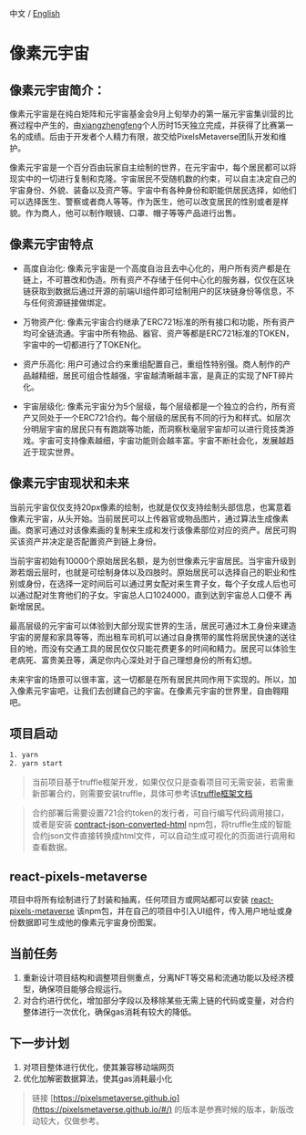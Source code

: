中文 / [English](https://github.com/PixelsMetaverse/pixels-metaverse/blob/main/README.md)

# 像素元宇宙

## 像素元宇宙简介：
像素元宇宙是在纯白矩阵和元宇宙基金会9月上旬举办的第一届元宇宙集训营的比赛过程中产生的，由[xiangzhengfeng](https://github.com/xiangzhengfeng)个人历时15天独立完成，并获得了比赛第一名的成绩。后由于开发者个人精力有限，故交给PixelsMetaverse团队开发和维护。

像素元宇宙是一个百分百由玩家自主绘制的世界，在元宇宙中，每个居民都可以将现实中的一切进行复制和克隆。宇宙居民不受随机数的约束，可以自主决定自己的宇宙身份、外貌、装备以及资产等。宇宙中有各种身份和职能供居民选择，如他们可以选择医生、警察或者商人等等。作为医生，他可以改变居民的性别或者是样貌。作为商人，他可以制作眼镜、口罩、帽子等等产品进行出售。

## 像素元宇宙特点

* 高度自治化: 像素元宇宙是一个高度自治且去中心化的，用户所有资产都是在链上，不可篡改和伪造。所有资产不存储于任何中心化的服务器，仅仅在区块链获取到数据后通过开源的前端UI组件即可绘制用户的区块链身份等信息，不与任何资源链接做绑定。

* 万物资产化: 像素元宇宙合约继承了ERC721标准的所有接口和功能，所有资产均可全链流通。宇宙中所有物品、器官、资产等都是ERC721标准的TOKEN，宇宙中的一切都进行了TOKEN化。

* 资产乐高化: 用户可通过合约来重组配置自己，重组性特别强。商人制作的产品越精细，居民可组合性越强，宇宙越清晰越丰富，是真正的实现了NFT碎片化。

* 宇宙层级化: 像素元宇宙分为5个层级，每个层级都是一个独立的合约，所有资产又同处于一个ERC721合约。每个层级的居民有不同的行为和样式。如层次分明层宇宙的居民只有有跑跳等功能，而洞察秋毫层宇宙却可以进行竞技类游戏。宇宙可支持像素越细，宇宙功能则会越丰富。宇宙不断社会化，发展越趋近于现实世界。

## 像素元宇宙现状和未来

当前元宇宙仅仅支持20px像素的绘制，也就是仅仅支持绘制头部信息，也寓意着像素元宇宙，从头开始。当前居民可以上传器官或物品图片，通过算法生成像素画。商家可通过对该像素画的复制来生成和发行该像素部位对应的资产。居民可购买该资产并决定是否配置资产到链上身份。

当前宇宙初始有10000个原始居民名额，是为创世像素元宇宙居民。当宇宙升级到渺若烟云层时，也就是可绘制身体以及四肢时。原始居民可以选择自己的职业和性别或身份，在选择一定时间后可以通过男女配对来生育子女，每个子女成人后也可以通过配对生育他们的子女。宇宙总人口1024000，直到达到宇宙总人口便不
再新增居民。

最高层级的元宇宙可以体验到大部分现实世界的生活，居民可通过木工身份来建造宇宙的房屋和家具等等，而出租车司机可以通过自身携带的属性将居民快速的送往目的地，而没有交通工具的居民仅仅只能花费更多的时间和精力。居民可以体验生老病死、富贵美丑等，满足你内心深处对于自己理想身份的所有幻想。

未来宇宙的场景可以很丰富，这一切都是在所有居民共同作用下实现的。所以，加入像素元宇宙吧，让我们去创建自己的宇宙。在像素元宇宙的世界里，自由翱翔吧。


## 项目启动
```sh
1. yarn
2. yarn start
```

> 当前项目基于truffle框架开发，如果仅仅只是查看项目可无需安装，若需重新部署合约，则需要安装truffle，具体可参考该[truffle框架文档](https://learnblockchain.cn/docs/truffle/index.html)

> 合约部署后需要设置721合约token的发行者，可自行编写代码调用接口，或者是安装 [contract-json-converted-html](https://github.com/xiangzhengfeng/truffle-contract-json-converted-html) npm包，将truffle生成的智能合约json文件直接转换成html文件，可以自动生成可视化的页面进行调用和查看数据。


## react-pixels-metaverse
项目中将所有绘制进行了封装和抽离，任何项目方或网站都可以安装 [react-pixels-metaverse](https://github.com/PixelsMetaverse/react-pixels-metaverse) 该npm包，并在自己的项目中引入UI组件，传入用户地址或身份数据即可生成他的像素元宇宙身份图案。


## 当前任务
1. 重新设计项目结构和调整项目侧重点，分离NFT等交易和流通功能以及经济模型，确保项目能够合规运行。
2. 对合约进行优化，增加部分字段以及移除某些无需上链的代码或变量，对合约整体进行一次优化，确保gas消耗有较大的降低。

## 下一步计划
1. 对项目整体进行优化，使其兼容移动端网页
2. 优化加解密数据算法，使其gas消耗最小化

> 链接 [https://pixelsmetaverse.github.io](https://pixelsmetaverse.github.io/#/) 的版本是参赛时候的版本，新版改动较大，仅做参考。